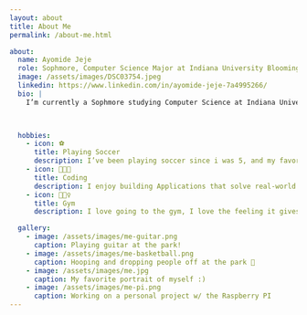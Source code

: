 ```yaml
---
layout: about
title: About Me
permalink: /about-me.html

about:
  name: Ayomide Jeje
  role: Sophmore, Computer Science Major at Indiana University Bloomingtion
  image: /assets/images/DSC03754.jpeg
  linkedin: https://www.linkedin.com/in/ayomide-jeje-7a4995266/
  bio: |
    I’m currently a Sophmore studying Computer Science at Indiana University in Bloomingtion, Indiana. I expect to graduate in 2028.

  

  hobbies:
    - icon: ⚽️
      title: Playing Soccer
      description: I’ve been playing soccer since i was 5, and my favorite team is Manchester United
    - icon: 🧑🏿‍💻
      title: Coding
      description: I enjoy building Applications that solve real-world problems.
    - icon: 🏋🏻‍♀️
      title: Gym
      description: I love going to the gym, I love the feeling it gives me.

  gallery:
    - image: /assets/images/me-guitar.png
      caption: Playing guitar at the park!
    - image: /assets/images/me-basketball.png
      caption: Hooping and dropping people off at the park 🏀
    - image: /assets/images/me.jpg
      caption: My favorite portrait of myself :)
    - image: /assets/images/me-pi.png
      caption: Working on a personal project w/ the Raspberry PI
---
```

